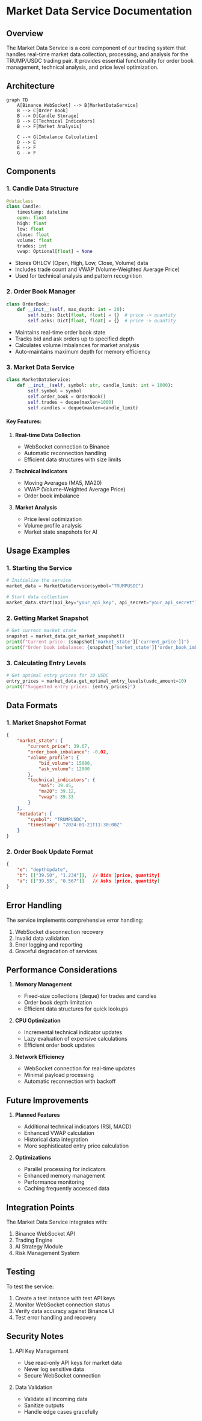 # Market Data Service Documentation

## Overview

The Market Data Service is a core component of our trading system that handles real-time market data collection, processing, and analysis for the TRUMP/USDC trading pair. It provides essential functionality for order book management, technical analysis, and price level optimization.

## Architecture

```mermaid
graph TD
    A[Binance WebSocket] --> B[MarketDataService]
    B --> C[Order Book]
    B --> D[Candle Storage]
    B --> E[Technical Indicators]
    B --> F[Market Analysis]
    
    C --> G[Imbalance Calculation]
    D --> E
    E --> F
    G --> F
```

## Components

### 1. Candle Data Structure
```python
@dataclass
class Candle:
    timestamp: datetime
    open: float
    high: float
    low: float
    close: float
    volume: float
    trades: int
    vwap: Optional[float] = None
```
- Stores OHLCV (Open, High, Low, Close, Volume) data
- Includes trade count and VWAP (Volume-Weighted Average Price)
- Used for technical analysis and pattern recognition

### 2. Order Book Manager
```python
class OrderBook:
    def __init__(self, max_depth: int = 20):
        self.bids: Dict[float, float] = {}  # price -> quantity
        self.asks: Dict[float, float] = {}  # price -> quantity
```
- Maintains real-time order book state
- Tracks bid and ask orders up to specified depth
- Calculates volume imbalances for market analysis
- Auto-maintains maximum depth for memory efficiency

### 3. Market Data Service
```python
class MarketDataService:
    def __init__(self, symbol: str, candle_limit: int = 1000):
        self.symbol = symbol
        self.order_book = OrderBook()
        self.trades = deque(maxlen=1000)
        self.candles = deque(maxlen=candle_limit)
```

#### Key Features:
1. **Real-time Data Collection**
   - WebSocket connection to Binance
   - Automatic reconnection handling
   - Efficient data structures with size limits

2. **Technical Indicators**
   - Moving Averages (MA5, MA20)
   - VWAP (Volume-Weighted Average Price)
   - Order book imbalance

3. **Market Analysis**
   - Price level optimization
   - Volume profile analysis
   - Market state snapshots for AI

## Usage Examples

### 1. Starting the Service
```python
# Initialize the service
market_data = MarketDataService(symbol="TRUMPUSDC")

# Start data collection
market_data.start(api_key="your_api_key", api_secret="your_api_secret")
```

### 2. Getting Market Snapshot
```python
# Get current market state
snapshot = market_data.get_market_snapshot()
print(f"Current price: {snapshot['market_state']['current_price']}")
print(f"Order book imbalance: {snapshot['market_state']['order_book_imbalance']}")
```

### 3. Calculating Entry Levels
```python
# Get optimal entry prices for 10 USDC
entry_prices = market_data.get_optimal_entry_levels(usdc_amount=10)
print(f"Suggested entry prices: {entry_prices}")
```

## Data Formats

### 1. Market Snapshot Format
```json
{
    "market_state": {
        "current_price": 39.67,
        "order_book_imbalance": -0.02,
        "volume_profile": {
            "bid_volume": 15000,
            "ask_volume": 12000
        },
        "technical_indicators": {
            "ma5": 39.45,
            "ma20": 39.12,
            "vwap": 39.33
        }
    },
    "metadata": {
        "symbol": "TRUMPUSDC",
        "timestamp": "2024-01-21T11:30:00Z"
    }
}
```

### 2. Order Book Update Format
```json
{
    "e": "depthUpdate",
    "b": [["39.50", "1.234"]],  // Bids [price, quantity]
    "a": [["39.55", "0.567"]]   // Asks [price, quantity]
}
```

## Error Handling

The service implements comprehensive error handling:
1. WebSocket disconnection recovery
2. Invalid data validation
3. Error logging and reporting
4. Graceful degradation of services

## Performance Considerations

1. **Memory Management**
   - Fixed-size collections (deque) for trades and candles
   - Order book depth limitation
   - Efficient data structures for quick lookups

2. **CPU Optimization**
   - Incremental technical indicator updates
   - Lazy evaluation of expensive calculations
   - Efficient order book updates

3. **Network Efficiency**
   - WebSocket connection for real-time updates
   - Minimal payload processing
   - Automatic reconnection with backoff

## Future Improvements

1. **Planned Features**
   - Additional technical indicators (RSI, MACD)
   - Enhanced VWAP calculation
   - Historical data integration
   - More sophisticated entry price calculation

2. **Optimizations**
   - Parallel processing for indicators
   - Enhanced memory management
   - Performance monitoring
   - Caching frequently accessed data

## Integration Points

The Market Data Service integrates with:
1. Binance WebSocket API
2. Trading Engine
3. AI Strategy Module
4. Risk Management System

## Testing

To test the service:
1. Create a test instance with test API keys
2. Monitor WebSocket connection status
3. Verify data accuracy against Binance UI
4. Test error handling and recovery

## Security Notes

1. API Key Management
   - Use read-only API keys for market data
   - Never log sensitive data
   - Secure WebSocket connection

2. Data Validation
   - Validate all incoming data
   - Sanitize outputs
   - Handle edge cases gracefully 
